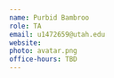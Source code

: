 ```yaml
---
name: Purbid Bambroo	
role: TA
email: u1472659@utah.edu
website: 
photo: avatar.png
office-hours: TBD
---
```

    
    